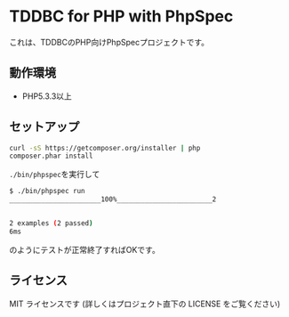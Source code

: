 TDDBC for PHP with PhpSpec
==========================

これは、TDDBCのPHP向けPhpSpecプロジェクトです。

動作環境
--------

* PHP5.3.3以上

セットアップ
------------

```sh
curl -sS https://getcomposer.org/installer | php
composer.phar install
```

`./bin/phpspec`を実行して

```sh
$ ./bin/phpspec run
_______________________100%________________________2


2 examples (2 passed)
6ms
```

のようにテストが正常終了すればOKです。

ライセンス
---------

MIT ライセンスです (詳しくはプロジェクト直下の LICENSE をご覧ください)

